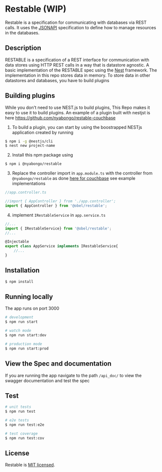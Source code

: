 # Restable (WIP)

Restable is a specification for communicating with databases via REST calls. It uses the [JSONAPI](https://jsonapi.org/) specification to define how to manage resources in the databases.

## Description

RESTABLE is a specification of a REST interface for communication with data stores using HTTP REST calls in a way that is datastore agnostic.
A basic implementation of the RESTABLE spec using the [Nest](https://github.com/nestjs/nest) framework. The implementation in this repo stores data in memory. To store data in other datastores and databases, you have to build plugins
## Building plugins
While you don't need to use NEST.js to build plugins, This Repo makes it easy to use it to build plugins. An example of a plugin built with nestjst is here https://github.com/nyabongo/restable-couchbase

1. To build a plugin, you can start by using the boostrapped NESTjs application created by running
```bash
$ npm i -g @nestjs/cli
$ nest new project-name
```
2. Install this npm package using 
```bash
$ npm i @nyabongo/restable
```
3. Replace the controller import in `app.module.ts` with the controller from `@nyabongo/restable` as done [here for couchbase](https://github.com/nyabongo/restable-couchbase/blob/main/src/app.service.ts) see example implementations 
```typescript
//app.controller.ts

//import { AppController } from './app.controller';
import { AppController } from '@obel/restable';
```
4. implement `IRestableService` in `app.service.ts` 
```typescript
//...
import { IRestableService} from '@obel/restable';
//...

@Injectable
export class AppService implements IRestableService{
    //...
}
```
## Installation

```bash
$ npm install
```

## Running locally
The app runs on port 3000
```bash
# development
$ npm run start

# watch mode
$ npm run start:dev

# production mode
$ npm run start:prod
```
## View the Spec and documentation
If you are running the app navigate to the path `/api_doc/` to view the swagger documentation and test the spec

## Test

```bash
# unit tests
$ npm run test

# e2e tests
$ npm run test:e2e

# test coverage
$ npm run test:cov
```
## License

Restable is [MIT licensed](LICENSE).
